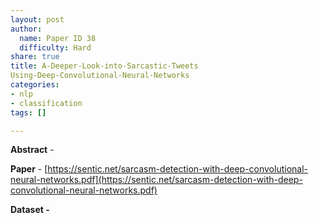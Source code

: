 ```yaml
---
layout: post
author:
  name: Paper ID 38
  difficulty: Hard
share: true
title: A-Deeper-Look-into-Sarcastic-Tweets
Using-Deep-Convolutional-Neural-Networks
categories:
- nlp
- classification
tags: []

---
```

**Abstract** - 

**Paper** - [https://sentic.net/sarcasm-detection-with-deep-convolutional-neural-networks.pdf](https://sentic.net/sarcasm-detection-with-deep-convolutional-neural-networks.pdf)

**Dataset -** []()
    